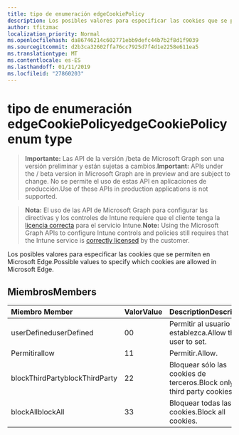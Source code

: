 ```yaml
---
title: tipo de enumeración edgeCookiePolicy
description: Los posibles valores para especificar las cookies que se permiten en Microsoft Edge.
author: tfitzmac
localization_priority: Normal
ms.openlocfilehash: da86746214c602771ebb9defc44b7b2f8d1f9039
ms.sourcegitcommit: d2b3ca32602ffa76cc7925d7f4d1e2258e611ea5
ms.translationtype: MT
ms.contentlocale: es-ES
ms.lasthandoff: 01/11/2019
ms.locfileid: "27860203"
---
```

# <a name="edgecookiepolicy-enum-type"></a><span data-ttu-id="b3526-103">tipo de enumeración edgeCookiePolicy</span><span class="sxs-lookup"><span data-stu-id="b3526-103">edgeCookiePolicy enum type</span></span>

> <span data-ttu-id="b3526-104">**Importante:** Las API de la versión /beta de Microsoft Graph son una versión preliminar y están sujetas a cambios.</span><span class="sxs-lookup"><span data-stu-id="b3526-104">**Important:** APIs under the / beta version in Microsoft Graph are in preview and are subject to change.</span></span> <span data-ttu-id="b3526-105">No se permite el uso de estas API en aplicaciones de producción.</span><span class="sxs-lookup"><span data-stu-id="b3526-105">Use of these APIs in production applications is not supported.</span></span>

> <span data-ttu-id="b3526-106">**Nota:** El uso de las API de Microsoft Graph para configurar las directivas y los controles de Intune requiere que el cliente tenga la [licencia correcta](https://go.microsoft.com/fwlink/?linkid=839381) para el servicio Intune.</span><span class="sxs-lookup"><span data-stu-id="b3526-106">**Note:** Using the Microsoft Graph APIs to configure Intune controls and policies still requires that the Intune service is [correctly licensed](https://go.microsoft.com/fwlink/?linkid=839381) by the customer.</span></span>

<span data-ttu-id="b3526-107">Los posibles valores para especificar las cookies que se permiten en Microsoft Edge.</span><span class="sxs-lookup"><span data-stu-id="b3526-107">Possible values to specify which cookies are allowed in Microsoft Edge.</span></span>
## <a name="members"></a><span data-ttu-id="b3526-108">Miembros</span><span class="sxs-lookup"><span data-stu-id="b3526-108">Members</span></span>
|<span data-ttu-id="b3526-109">Miembro	</span><span class="sxs-lookup"><span data-stu-id="b3526-109">Member</span></span>|<span data-ttu-id="b3526-110">Valor</span><span class="sxs-lookup"><span data-stu-id="b3526-110">Value</span></span>|<span data-ttu-id="b3526-111">Description</span><span class="sxs-lookup"><span data-stu-id="b3526-111">Description</span></span>|
|:---|:---|:---|
|<span data-ttu-id="b3526-112">userDefined</span><span class="sxs-lookup"><span data-stu-id="b3526-112">userDefined</span></span>|<span data-ttu-id="b3526-113">0</span><span class="sxs-lookup"><span data-stu-id="b3526-113">0</span></span>|<span data-ttu-id="b3526-114">Permitir al usuario que establezca.</span><span class="sxs-lookup"><span data-stu-id="b3526-114">Allow the user to set.</span></span>|
|<span data-ttu-id="b3526-115">Permitir</span><span class="sxs-lookup"><span data-stu-id="b3526-115">allow</span></span>|<span data-ttu-id="b3526-116">1</span><span class="sxs-lookup"><span data-stu-id="b3526-116">1</span></span>|<span data-ttu-id="b3526-117">Permitir.</span><span class="sxs-lookup"><span data-stu-id="b3526-117">Allow.</span></span>|
|<span data-ttu-id="b3526-118">blockThirdParty</span><span class="sxs-lookup"><span data-stu-id="b3526-118">blockThirdParty</span></span>|<span data-ttu-id="b3526-119">2</span><span class="sxs-lookup"><span data-stu-id="b3526-119">2</span></span>|<span data-ttu-id="b3526-120">Bloquear sólo las cookies de terceros.</span><span class="sxs-lookup"><span data-stu-id="b3526-120">Block only third party cookies.</span></span>|
|<span data-ttu-id="b3526-121">blockAll</span><span class="sxs-lookup"><span data-stu-id="b3526-121">blockAll</span></span>|<span data-ttu-id="b3526-122">3</span><span class="sxs-lookup"><span data-stu-id="b3526-122">3</span></span>|<span data-ttu-id="b3526-123">Bloquear todas las cookies.</span><span class="sxs-lookup"><span data-stu-id="b3526-123">Block all cookies.</span></span>|





